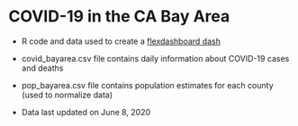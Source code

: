 # COVID-19 in the CA Bay Area

* R code and data used to create a [flexdashboard dash](https://www.jackjleescience.com/dataviz/covid19_bayarea.html)

* covid_bayarea.csv file contains daily information about COVID-19 cases and deaths

* pop_bayarea.csv file contains population estimates for each county (used to normalize data)

* Data last updated on June 8, 2020
